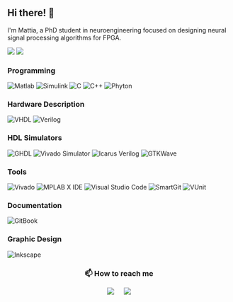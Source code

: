 <h2 align="left">Hi there! 👋</h2>
  
I'm Mattia, a PhD student in neuroengineering focused on designing neural signal processing algorithms for FPGA.

<!-- <p align="center">
    <img src="https://github.com/MattiaDif/MattiaDif/blob/main/spike_github.png" width=15% height=15%>
</p> -->

<p align="left">
    <img src="https://img.shields.io/badge/Where-Italy, Genoa-blue?style=for-the-badge">
    <img src="https://img.shields.io/badge/Language-Italian%20%26%20English-orange?style=for-the-badge">
</p>

<!--[![Anurag's GitHub stats](https://github-readme-stats.vercel.app/api?username=MattiaDif)](https://github.com/anuraghazra/github-readme-stats)-->

<h3 align="left">Programming</h3>
<p align="left"> 
    <img alt="Matlab" src="https://img.shields.io/badge/Matlab-BF4806.svg?style=for-the-badge&logo=matlab&logoColor=white">
    <img alt="Simulink" src="https://img.shields.io/badge/Simulink-BF4806.svg?style=for-the-badge&logo=simulink&logoColor=white">
    <img alt="C" src="https://img.shields.io/badge/c-%2300599C.svg?style=for-the-badge&logo=c&logoColor=white">
    <img alt="C++" src="https://img.shields.io/badge/c++-%2300599C.svg?style=for-the-badge&logo=c%2B%2B&logoColor=white">
    <img alt="Phyton" src="https://img.shields.io/badge/python-3670A0?style=for-the-badge&logo=python&logoColor=ffdd54">
</p>


<h3 align="left">Hardware Description</h3>
<p align="left"> 
    <img alt="VHDL" src="https://img.shields.io/badge/VHDL-yellow.svg?style=for-the-badge&logoColor=white">
    <img alt="Verilog" src="https://img.shields.io/badge/Verilog-red.svg?style=for-the-badge&logoColor=white">
</p>


<h3 align="left">HDL Simulators</h3>
<p align="left"> 
    <img alt="GHDL" src="https://img.shields.io/badge/GHDL-0245F7.svg?style=for-the-badge&logoColor=white">
    <img alt="Vivado Simulator" src="https://img.shields.io/badge/Vivado Simulator-yellowgreen.svg?style=for-the-badge&logoColor=white">
    <img alt="Icarus Verilog" src="https://img.shields.io/badge/Icarus Verilog-red.svg?style=for-the-badge&logoColor=white">
    <img alt="GTKWave" src="https://img.shields.io/badge/GTKWave-darkgreen.svg?style=for-the-badge&logoColor=white">
</p>


<h3 align="left">Tools</h3>
<p align="left">
    <img alt="Vivado" src="https://img.shields.io/badge/Vivado-yellowgreen.svg?style=for-the-badge&logo=xilinx&logoColor=white">
    <img alt="MPLAB X IDE" src="https://img.shields.io/badge/MPLAB X IDE-052E38.svg?style=for-the-badge&logoColor=white">
    <img alt="Visual Studio Code" src="https://img.shields.io/badge/Visual Studio Code-blue.svg?style=for-the-badge&logo=Visual Studio Code&logoColor=white">
    <img alt="SmartGit" src="https://img.shields.io/badge/SmartGit-grey.svg?style=for-the-badge&logoColor=white">
    <img alt="VUnit" src="https://img.shields.io/badge/VUnit-0C479D.svg?style=for-the-badge&logoColor=white">
</p>


<h3 align="left">Documentation</h3>
<p align="left">
    <img alt="GitBook" src="https://img.shields.io/badge/GitBook-grey.svg?style=for-the-badge&logoColor=white">
</p>


<h3 align="left">Graphic Design</h3>
<p align="left">
    <img alt="Inkscape" src="https://img.shields.io/badge/Inkscape-white.svg?style=for-the-badge&logo=Inkscape&logoColor=black">
</p>


<h3 align="center">📫 How to reach me</h3>
<p align="center">
    <img src="https://img.shields.io/badge/Contact-mattia.diflorio@edu.unige.it-white?style=for-the-badge">
    &emsp;
    <a href="https://www.linkedin.com/in/mattia-di-florio-181914153/" target="_blank"> 
	<img src="https://img.shields.io/badge/linkedin-%230077B5.svg?style=for-the-badge&logo=linkedin&logoColor=white")
    </a>
</p>


<!--
**MattiaDif/MattiaDif** is a ✨ _special_ ✨ repository because its `README.md` (this file) appears on your GitHub profile.

Here are some ideas to get you started:

- 🔭 I’m currently working on ...
- 🌱 I’m currently learning ...
- 👯 I’m looking to collaborate on ...
- 🤔 I’m looking for help with ...
- 💬 Ask me about ...
- 📫 How to reach me: ...
- 😄 Pronouns: ...
- ⚡ Fun fact: ...
-->
